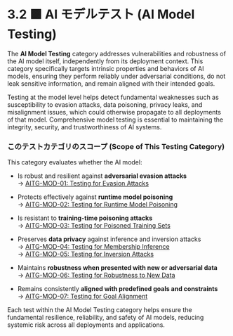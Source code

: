 
# 3.2 🟪 AI モデルテスト (AI Model Testing)

The **AI Model Testing** category addresses vulnerabilities and robustness of the AI model itself, independently from its deployment context. This category specifically targets intrinsic properties and behaviors of AI models, ensuring they perform reliably under adversarial conditions, do not leak sensitive information, and remain aligned with their intended goals.

Testing at the model level helps detect fundamental weaknesses such as susceptibility to evasion attacks, data poisoning, privacy leaks, and misalignment issues, which could otherwise propagate to all deployments of that model. Comprehensive model testing is essential to maintaining the integrity, security, and trustworthiness of AI systems.

### このテストカテゴリのスコープ (Scope of This Testing Category)

This category evaluates whether the AI model:

- Is robust and resilient against **adversarial evasion attacks**  
  → [AITG-MOD-01: Testing for Evasion Attacks](/Document/content/tests/AITG-MOD-01_Testing_for_Evasion_Attacks.md)

- Protects effectively against **runtime model poisoning**  
  → [AITG-MOD-02: Testing for Runtime Model Poisoning](/Document/content/tests/AITG-MOD-02_Testing_for_Runtime_Model_Poisoning.md)

- Is resistant to **training-time poisoning attacks**  
  → [AITG-MOD-03: Testing for Poisoned Training Sets](/Document/content/tests/AITG-MOD-03_Testing_for_Poisoned_Training_Sets.md)  


- Preserves **data privacy** against inference and inversion attacks  
  → [AITG-MOD-04: Testing for Membership Inference](/Document/content/tests/AITG-MOD-04_Testing_for_Membership_Inference.md)  
  → [AITG-MOD-05: Testing for Inversion Attacks](/Document/content/tests/AITG-MOD-05_Testing_for_Inversion_Attacks.md)

- Maintains **robustness when presented with new or adversarial data**  
  → [AITG-MOD-06: Testing for Robustness to New Data](/Document/content/tests/AITG-MOD-06_Testing_for_Robustness_to_New_Data.md)

- Remains consistently **aligned with predefined goals and constraints**  
  → [AITG-MOD-07: Testing for Goal Alignment](/Document/content/tests/AITG-MOD-07_Testing_for_Goal_Alignment.md)

Each test within the AI Model Testing category helps ensure the fundamental resilience, reliability, and safety of AI models, reducing systemic risk across all deployments and applications.
